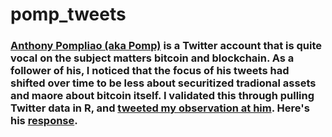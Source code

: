 # pomp_tweets

### [Anthony Pompliao (aka Pomp)](https://twitter.com/APompliano) is a  Twitter account that is quite vocal on the subject matters bitcoin and blockchain. As a follower of his, I noticed that the focus of his tweets had shifted over time to be less about securitized tradional assets and maore about bitcoin itself. I validated this through pulling Twitter data in R, and [tweeted my observation at him](https://twitter.com/n_feifel/status/1125164722364538881). Here's his [response](https://twitter.com/APompliano/status/1125171264518275072).